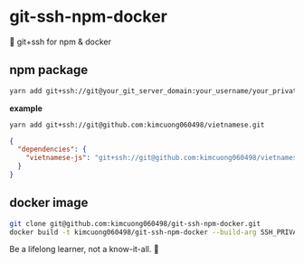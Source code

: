 # git-ssh-npm-docker

🐊 git+ssh for npm & docker

## npm package

```sh
yarn add git+ssh://git@your_git_server_domain:your_username/your_private_repo_name.git
```
**example**

```sh
yarn add git+ssh://git@github.com:kimcuong060498/vietnamese.git
```

```json
{
  "dependencies": {
    "vietnamese-js": "git+ssh://git@github.com:kimcuong060498/vietnamese.git"
  }
}
```

## docker image

```sh
git clone git@github.com:kimcuong060498/git-ssh-npm-docker.git
docker build -t kimcuong060498/git-ssh-npm-docker --build-arg SSH_PRIVATE_KEY="$(cat ~/.ssh/id_rsa | base64)" .
```


<!-- INSPIRATIONAL_QUOTE_START -->
Be a lifelong learner, not a know-it-all.
🐶
<!-- INSPIRATIONAL_QUOTE_END -->
